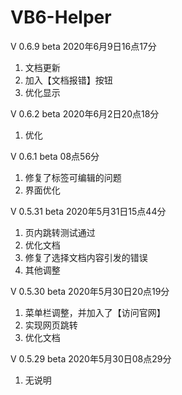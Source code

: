 # VB6-Helper
V 0.6.9 beta 2020年6月9日16点17分
1. 文档更新
2. 加入【文档报错】按钮
3. 优化显示

V 0.6.2 beta 2020年6月2日20点18分
1. 优化

V 0.6.1 beta 08点56分
1. 修复了标签可编辑的问题
2. 界面优化

V 0.5.31 beta 2020年5月31日15点44分
1. 页内跳转测试通过
2. 优化文档
3. 修复了选择文档内容引发的错误
4. 其他调整

V 0.5.30 beta 2020年5月30日20点19分
1. 菜单栏调整，并加入了【访问官网】
2. 实现网页跳转
3. 优化文档

V 0.5.29 beta 2020年5月30日08点29分
1. 无说明
